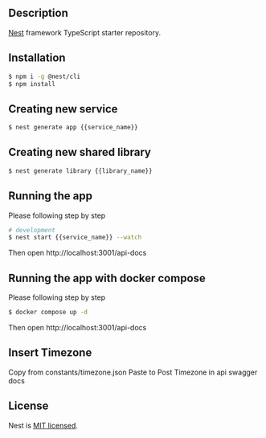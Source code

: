 ## Description

[Nest](https://github.com/nestjs/nest) framework TypeScript starter repository.

## Installation

```bash
$ npm i -g @nest/cli
$ npm install
```

## Creating new service

```bash
$ nest generate app {{service_name}}
```

## Creating new shared library

```bash
$ nest generate library {{library_name}}
```

## Running the app

Please following step by step
```bash
# development
$ nest start {{service_name}} --watch
```
Then open http://localhost:3001/api-docs

## Running the app with docker compose

Please following step by step
```bash
$ docker compose up -d
```
Then open http://localhost:3001/api-docs

## Insert Timezone
Copy from constants/timezone.json
Paste to Post Timezone in api swagger docs

## License

Nest is [MIT licensed](LICENSE).
